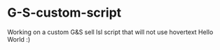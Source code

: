 # G-S-custom-script
Working on a custom G&amp;S sell lsl script that will not use hovertext
Hello World :)
